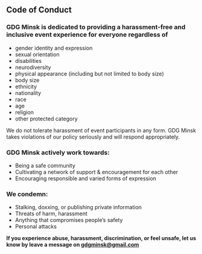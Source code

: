 ## Code of Conduct

### GDG Minsk is dedicated to providing a harassment-free and inclusive event experience for everyone regardless of

- gender identity and expression
- sexual orientation
- disabilities
- neurodiversity
- physical appearance (including but not limited to body size)
- body size
- ethnicity
- nationality
- race
- age
- religion
- other protected category

We do not tolerate harassment of event participants in any form. GDG Minsk takes violations of our policy seriously and will respond appropriately.

### GDG Minsk actively work towards:

* Being a safe community
* Cultivating a network of support & encouragement for each other
* Encouraging responsible and varied forms of expression

### We condemn:

* Stalking, doxxing, or publishing private information
* Threats of harm, harassment
* Anything that compromises people’s safety
* Personal attacks

**If you experience abuse, harassment, discrimination, or feel unsafe, let us know by leave a message on gdgminsk@gmail.com**
